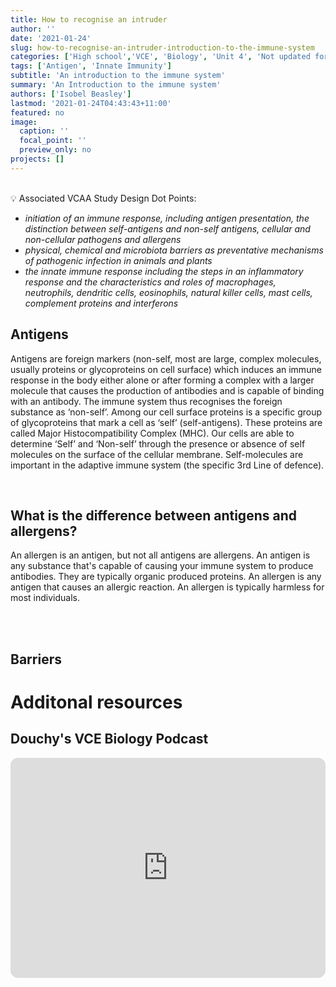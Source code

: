 ```yaml
---
title: How to recognise an intruder 
author: ''
date: '2021-01-24'
slug: how-to-recognise-an-intruder-introduction-to-the-immune-system
categories: ['High school','VCE', 'Biology', 'Unit 4', 'Not updated for current study design']
tags: ['Antigen', 'Innate Immunity']
subtitle: 'An introduction to the immune system'
summary: 'An Introduction to the immune system'
authors: ['Isobel Beasley']
lastmod: '2021-01-24T04:43:43+11:00'
featured: no
image:
  caption: ''
  focal_point: ''
  preview_only: no
projects: []
---
```


<br> 

<aside>
💡 Associated VCAA Study Design Dot Points: 
<br> 
<ul> <i> 
<li> initiation of an immune response, including antigen presentation, the distinction between self-antigens and non-self antigens, cellular and non-cellular pathogens and allergens </li>
<li> physical, chemical and microbiota barriers as preventative mechanisms of pathogenic infection in animals and plants </li>
<li>
the innate immune response including the steps in an inflammatory response and the characteristics and roles of macrophages, neutrophils, dendritic cells, eosinophils, natural killer cells, mast cells, complement proteins and interferons </li>
</i>
</ul>
</aside>

## Antigens


Antigens are foreign markers (non-self, most are large, complex molecules, usually proteins or glycoproteins on cell surface) which induces an immune response in the body either alone or after forming a complex with a larger molecule that causes the production of antibodies and is capable of binding with an antibody. 
The immune system thus recognises the foreign substance as ‘non-self’.
Among our cell surface proteins is a specific group of glycoproteins that mark a cell as ‘self’ (self-antigens). These proteins are called Major Histocompatibility Complex (MHC). 
Our cells are able to determine ‘Self’ and ‘Non-self’ through the presence or absence of self molecules on the surface of the cellular membrane. Self-molecules are important in the adaptive immune system (the specific 3rd Line of defence). 

<br> 

## What is the difference between antigens and allergens?

An allergen is an antigen, but not all antigens are allergens. An antigen is any substance that's capable of causing your immune system to produce antibodies. They are typically organic produced proteins. An allergen is any antigen that causes an allergic reaction. An allergen is typically harmless for most individuals. 

<br>
<br> 

## Barriers



# Additonal resources


## Douchy's VCE Biology Podcast
 

<iframe style="border-radius:12px" src="https://open.spotify.com/embed/episode/2pqHstbbnTNf2MrB46FeBH?utm_source=generator" width="100%" height="352" frameBorder="0" allowfullscreen="" allow="autoplay; clipboard-write; encrypted-media; fullscreen; picture-in-picture" loading="lazy"></iframe>